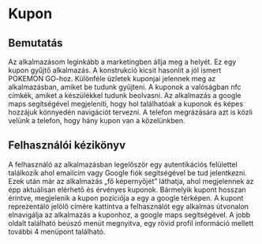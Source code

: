 # Kupon

## Bemutatás

Az alkalmazásom leginkább a marketingben állja meg a helyét. Ez egy kupon gyűjtő alkalmazás. A konstrukció kicsit hasonlít a jól ismert POKEMON GO-hoz. Különféle üzletek kuponjai jelennek meg az alkalmazásban, amiket be tudunk gyűjteni. A kuponok a valóságban nfc címkék, amiket a készülékkel tudunk beolvasni. Az alkalmazás a google maps segítségével megjeleníti, hogy hol találhatóak a kuponok és képes hozzájuk könnyedén navigációt tervezni. A telefon megrázására azt is közli velünk a telefon, hogy hány kupon van a közelünkben.

## Felhasználói kézikönyv

A felhasználó az alkalmazásban legelőször egy autentikációs felülettel találkozik ahol emailcím vagy Google fiók segítségével be tud jelentkezni. Ezek után már az alkalmazás „fő képernyőjét” láthatja, ahol megjelennek az épp aktuálisan elérhető és érvényes kuponok. Bármelyik kupont hosszan érintve, megjelenik a kupon pozíciója a egy a google térképen. A kupont reprezentáló jelölő címére kattintva a felhasználót egy alkalmas útvonalon elnavigálja az alkalmazás a kuponhoz, a google maps segítségével. A jobb oldalt található beúszó menüt megnyitva, egy rövid profil információ mellett további 4 menüpont található.
